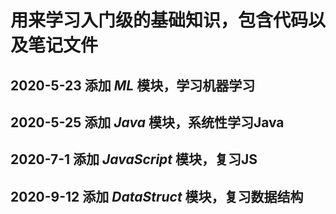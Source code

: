 # 用来学习入门级的基础知识，包含代码以及笔记文件
## 2020-5-23 添加 ***ML*** 模块，学习机器学习
## 2020-5-25 添加 ***Java*** 模块，系统性学习Java
## 2020-7-1 添加 ***JavaScript*** 模块，复习JS
## 2020-9-12 添加 ***DataStruct*** 模块，复习数据结构